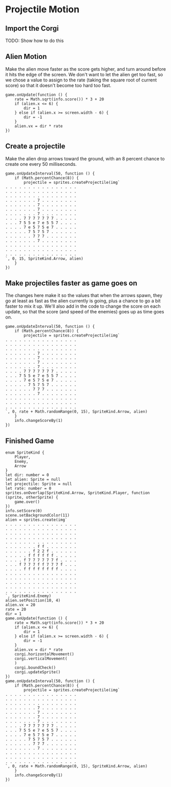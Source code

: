 # Projectile Motion

## Import the Corgi
TODO: Show how to do this

## Alien Motion
Make the alien move faster as the score gets higher, and turn around before it hits the edge of the screen. We don't want to let the alien get too fast, so we chose a value to assign to the rate (taking the square root of current score) so that it doesn't become too hard too fast.
```block
game.onUpdate(function () {
    rate = Math.sqrt(info.score()) * 3 + 20
    if (alien.x <= 6) {
        dir = 1
    } else if (alien.x >= screen.width - 6) {
        dir = -1
    }
    alien.vx = dir * rate
})
```

## Create a projectile
Make the alien drop arrows toward the ground, with an 8 percent chance to create one every 50 milliseconds.

```block
game.onUpdateInterval(50, function () {
    if (Math.percentChance(8)) {
        projectile = sprites.createProjectile(img`
. . . . . . . . . . . . . . . . 
. . . . . . . . . . . . . . . . 
. . . . . . . . . . . . . . . . 
. . . . . . . 7 . . . . . . . . 
. . . . . . . 7 . . . . . . . . 
. . . . . . . 7 . . . . . . . . 
. . . . . . . 7 . . . . . . . . 
. . . . 7 7 7 7 7 7 7 . . . . . 
. . . 7 5 5 e 7 e 5 5 7 . . . . 
. . . . 7 e 5 7 5 e 7 . . . . . 
. . . . . 7 5 7 5 7 . . . . . . 
. . . . . . 7 7 7 . . . . . . . 
. . . . . . . 7 . . . . . . . . 
. . . . . . . . . . . . . . . . 
. . . . . . . . . . . . . . . . 
. . . . . . . . . . . . . . . . 
`, 0, 15, SpriteKind.Arrow, alien)
    }
})
```

## Make projectiles faster as game goes on
The changes here make it so the values that when the arrows spawn, they go at least
as fast as the alien currently is going, plus a chance to go a bit faster to mix it up.
We'll also add in the code to change the score on each update, so that the score (and speed
of the enemies) goes up as time goes on.

```block
game.onUpdateInterval(50, function () {
    if (Math.percentChance(8)) {
        projectile = sprites.createProjectile(img`
. . . . . . . . . . . . . . . . 
. . . . . . . . . . . . . . . . 
. . . . . . . . . . . . . . . . 
. . . . . . . 7 . . . . . . . . 
. . . . . . . 7 . . . . . . . . 
. . . . . . . 7 . . . . . . . . 
. . . . . . . 7 . . . . . . . . 
. . . . 7 7 7 7 7 7 7 . . . . . 
. . . 7 5 5 e 7 e 5 5 7 . . . . 
. . . . 7 e 5 7 5 e 7 . . . . . 
. . . . . 7 5 7 5 7 . . . . . . 
. . . . . . 7 7 7 . . . . . . . 
. . . . . . . 7 . . . . . . . . 
. . . . . . . . . . . . . . . . 
. . . . . . . . . . . . . . . . 
. . . . . . . . . . . . . . . . 
`, 0, rate + Math.randomRange(0, 15), SpriteKind.Arrow, alien)
    }
    info.changeScoreBy(1)
})
```

## Finished Game
```block
enum SpriteKind {
    Player,
    Enemy,
    Arrow
}
let dir: number = 0
let alien: Sprite = null
let projectile: Sprite = null
let rate: number = 0
sprites.onOverlap(SpriteKind.Arrow, SpriteKind.Player, function (sprite, otherSprite) {
    game.over()
})
info.setScore(0)
scene.setBackgroundColor(11)
alien = sprites.create(img`
. . . . . . . . . . . . . . . . 
. . . . . . . . . . . . . . . . 
. . . . . . . . . . . . . . . . 
. . . . . . . . . . . . . . . . 
. . . . . . . . . . . . . . . . 
. . . . . . . f f . . . . . . . 
. . . . . . f 2 2 f . . . . . . 
. . . . . f f f f f f . . . . . 
. . . . f 7 7 7 7 7 7 f . . . . 
. . . f 7 7 7 f f 7 7 7 f . . . 
. . . . f f f f f f f f . . . . 
. . . . . . . . . . . . . . . . 
. . . . . . . . . . . . . . . . 
. . . . . . . . . . . . . . . . 
. . . . . . . . . . . . . . . . 
. . . . . . . . . . . . . . . . 
`, SpriteKind.Enemy)
alien.setPosition(10, 4)
alien.vx = 20
rate = 20
dir = 1
game.onUpdate(function () {
    rate = Math.sqrt(info.score()) * 3 + 20
    if (alien.x <= 6) {
        dir = 1
    } else if (alien.x >= screen.width - 6) {
        dir = -1
    }
    alien.vx = dir * rate
    corgi.horizontalMovement()
    corgi.verticalMovement(
    )
    corgi.boundCheck()
    corgi.updateSprite()
})
game.onUpdateInterval(50, function () {
    if (Math.percentChance(8)) {
        projectile = sprites.createProjectile(img`
. . . . . . . . . . . . . . . . 
. . . . . . . . . . . . . . . . 
. . . . . . . . . . . . . . . . 
. . . . . . . 7 . . . . . . . . 
. . . . . . . 7 . . . . . . . . 
. . . . . . . 7 . . . . . . . . 
. . . . . . . 7 . . . . . . . . 
. . . . 7 7 7 7 7 7 7 . . . . . 
. . . 7 5 5 e 7 e 5 5 7 . . . . 
. . . . 7 e 5 7 5 e 7 . . . . . 
. . . . . 7 5 7 5 7 . . . . . . 
. . . . . . 7 7 7 . . . . . . . 
. . . . . . . 7 . . . . . . . . 
. . . . . . . . . . . . . . . . 
. . . . . . . . . . . . . . . . 
. . . . . . . . . . . . . . . . 
`, 0, rate + Math.randomRange(0, 15), SpriteKind.Arrow, alien)
    }
    info.changeScoreBy(1)
})
```